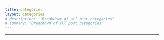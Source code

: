 ```yaml
---
title: categories
layout: categories
# description:  "Breakdown of all post categories"
# summary: "Breakdown of all post categories"
---
```


---